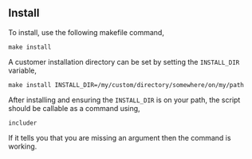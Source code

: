## Install

To install, use the following makefile command,

```shell
make install
```

A customer installation directory can be set by setting the `INSTALL_DIR`
variable,

```shell
make install INSTALL_DIR=/my/custom/directory/somewhere/on/my/path
```

After installing and ensuring the `INSTALL_DIR` is on your path, the script
should be callable as a command using,

```
includer
```

If it tells you that you are missing an argument then the command is working.
